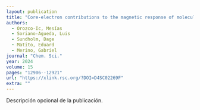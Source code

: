 ```yaml
---
layout: publication
title: "Core-electron contributions to the magnetic response of molecules with heavy elements and their significance in aromaticity assessments"
authors:
  - Orozco-Ic, Mesías
  - Soriano-Agueda, Luis
  - Sundholm, Dage
  - Matito, Eduard
  - Merino, Gabriel
journal: "Chem. Sci."
year: 2024
volume: 15
pages: "12906--12921"
url: "https://xlink.rsc.org/?DOI=D4SC02269F"
extra: ""
---
```


Descripción opcional de la publicación.
